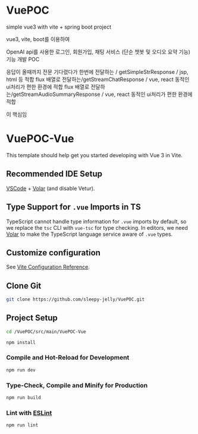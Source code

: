 # VuePOC
simple vue3 with vite + spring boot project

vue3, vite, boot를 이용하여

OpenAI api를 사용한 
로그인, 회원가입, 채팅 서비스 (단순 챗봇 및 오디오 요약 기능) 기능 개발 POC

응답이 올때까지 전문 기다렸다가 한번에 전달하는 / getSimpleStrResponse   / jsp, html 등 적합
flux 배열로 전달하는/getStreamChatResponse                            / vue, react 동적인 ui처리가 편한 환경에 적합
flux 배열로 전달하는/getStreamAudioSummaryResponse                    / vue, react 동적인 ui처리가 편한 환경에 적합

이 핵심임






# VuePOC-Vue

This template should help get you started developing with Vue 3 in Vite.

## Recommended IDE Setup

[VSCode](https://code.visualstudio.com/) + [Volar](https://marketplace.visualstudio.com/items?itemName=Vue.volar) (and disable Vetur).

## Type Support for `.vue` Imports in TS

TypeScript cannot handle type information for `.vue` imports by default, so we replace the `tsc` CLI with `vue-tsc` for type checking. In editors, we need [Volar](https://marketplace.visualstudio.com/items?itemName=Vue.volar) to make the TypeScript language service aware of `.vue` types.

## Customize configuration

See [Vite Configuration Reference](https://vite.dev/config/).

## Clone Git

```sh
git clone https://github.com/sleepy-jelly/VuePOC.git
```

## Project Setup 

```sh
cd /VuePOC/src/main/VuePOC-Vue
```


```sh
npm install
```

### Compile and Hot-Reload for Development

```sh
npm run dev
```

### Type-Check, Compile and Minify for Production

```sh
npm run build
```

### Lint with [ESLint](https://eslint.org/)

```sh
npm run lint
```
